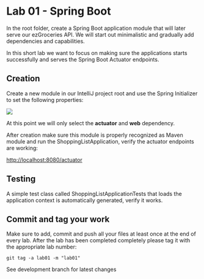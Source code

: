 # Lab 01 - Spring Boot

In the root folder, create a Spring Boot application module that will later serve our ezGroceries API. We will start out minimalistic and gradually add dependencies and capabilities.

In this short lab we want to focus on making sure the applications starts successfully and serves the Spring Boot Actuator endpoints. 

## Creation

Create a new module in our IntelliJ project root and use the Spring Initializer to set the following properties:

![](spring-initializer-1.png)

At this point we will only select the **actuator** and **web** dependency.

After creation make sure this module is properly recognized as Maven module and run the ShoppingListApplication, verify the actuator endpoints are working:

[http://localhost:8080/actuator](http://localhost:8080/actuator)

## Testing

A simple test class called ShoppingListApplicationTests that loads the application context is automatically generated, verify it works.

## Commit and tag your work

Make sure to add, commit and push all your files at least once at the end of every lab. After the lab has been completed completely please tag it with the appropriate lab number:

````
git tag -a lab01 -m "lab01"
````



See development branch for latest changes